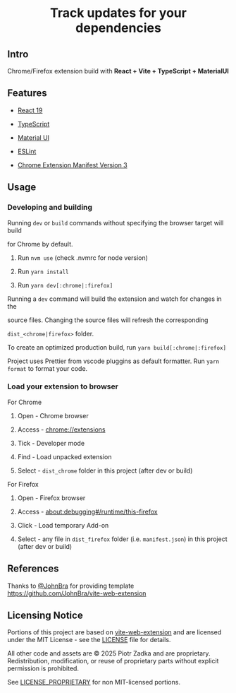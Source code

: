 <div  align="center">

<h1>Track updates for your dependencies</h1>

</div>

## Intro

Chrome/Firefox extension build with <b>React + Vite + TypeScript + MaterialUI</b>

## Features

- [React 19](https://reactjs.org/)

- [TypeScript](https://www.typescriptlang.org/)

- [Material UI](https://mui.com/material-ui/)

- [ESLint](https://eslint.org/)

- [Chrome Extension Manifest Version 3](https://developer.chrome.com/docs/extensions/mv3/intro/)

## Usage

### Developing and building

Running `dev` or `build` commands without specifying the browser target will build

for Chrome by default.

1. Run `nvm use` (check .nvmrc for node version)

2. Run `yarn install`

3. Run `yarn dev[:chrome|:firefox]`

Running a `dev` command will build the extension and watch for changes in the

source files. Changing the source files will refresh the corresponding

`dist_<chrome|firefox>` folder.

To create an optimized production build, run `yarn build[:chrome|:firefox]`

Project uses Prettier from vscode pluggins as default formatter. Run `yarn format` to format your code.

### Load your extension to browser

For Chrome

1. Open - Chrome browser

2. Access - [chrome://extensions](chrome://extensions)

3. Tick - Developer mode

4. Find - Load unpacked extension

5. Select - `dist_chrome` folder in this project (after dev or build)

For Firefox

1. Open - Firefox browser

2. Access - [about:debugging#/runtime/this-firefox](about:debugging#/runtime/this-firefox)

3. Click - Load temporary Add-on

4. Select - any file in `dist_firefox` folder (i.e. `manifest.json`) in this project (after dev or build)

## References

Thanks to [@JohnBra](https://github.com/JohnBra) for providing template https://github.com/JohnBra/vite-web-extension

## Licensing Notice

Portions of this project are based on [vite-web-extension](https://github.com/JohnBra/vite-web-extension) and are licensed under the MIT License - see the [LICENSE](./LICENSE) file for details.

All other code and assets are © 2025 Piotr Zadka and are proprietary. Redistribution, modification, or reuse of proprietary parts without explicit permission is prohibited.

See [LICENSE_PROPRIETARY](./LICENSE_PROPRIETARY) for non MIT-licensed portions.
